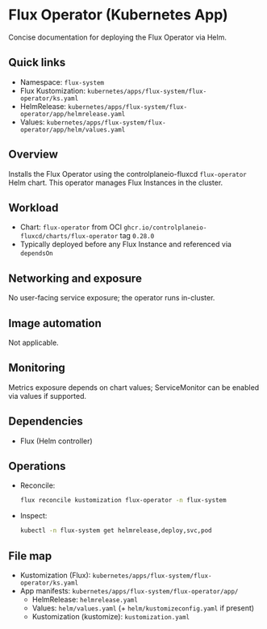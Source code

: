 # Flux Operator (Kubernetes App)

Concise documentation for deploying the Flux Operator via Helm.

## Quick links

- Namespace: `flux-system`
- Flux Kustomization: `kubernetes/apps/flux-system/flux-operator/ks.yaml`
- HelmRelease: `kubernetes/apps/flux-system/flux-operator/app/helmrelease.yaml`
- Values: `kubernetes/apps/flux-system/flux-operator/app/helm/values.yaml`

## Overview

Installs the Flux Operator using the controlplaneio-fluxcd `flux-operator` Helm chart. This operator manages Flux Instances in the cluster.

## Workload

- Chart: `flux-operator` from OCI `ghcr.io/controlplaneio-fluxcd/charts/flux-operator` tag `0.28.0`
- Typically deployed before any Flux Instance and referenced via `dependsOn`

## Networking and exposure

No user-facing service exposure; the operator runs in-cluster.

## Image automation

Not applicable.

## Monitoring

Metrics exposure depends on chart values; ServiceMonitor can be enabled via values if supported.

## Dependencies

- Flux (Helm controller)

## Operations

- Reconcile:

  ```sh
  flux reconcile kustomization flux-operator -n flux-system
  ```

- Inspect:

  ```sh
  kubectl -n flux-system get helmrelease,deploy,svc,pod
  ```

## File map

- Kustomization (Flux): `kubernetes/apps/flux-system/flux-operator/ks.yaml`
- App manifests: `kubernetes/apps/flux-system/flux-operator/app/`
  - HelmRelease: `helmrelease.yaml`
  - Values: `helm/values.yaml` (+ `helm/kustomizeconfig.yaml` if present)
  - Kustomization (kustomize): `kustomization.yaml`